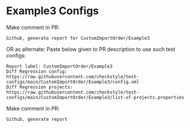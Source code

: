 # Example3 Configs
Make comment in PR:
```
Github, generate report for CustomImportOrder/Example3
```
OR as alternate:
Paste below given to PR description to use such test configs:
```
Report label: CustomImportOrder/Example3
Diff Regression config: https://raw.githubusercontent.com/checkstyle/test-configs/main/CustomImportOrder/Example3/config.xml
Diff Regression projects: https://raw.githubusercontent.com/checkstyle/test-configs/main/CustomImportOrder/Example3/list-of-projects.properties
```
Make comment in PR:
```
Github, generate report
```
